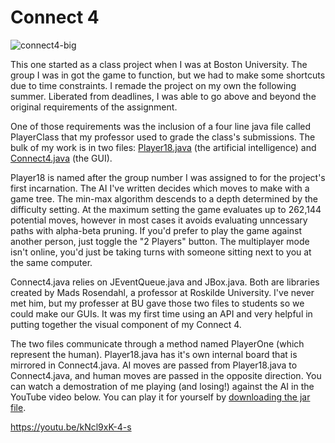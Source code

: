 # Connect 4
![connect4-big](https://github.com/mkennedm/Connect4/assets/8769212/94bb5cd3-dffb-4ff5-9a95-e09416112199)

This one started as a class project when I was at Boston University. The group I was in got the game to function, but we had to make some shortcuts due to time constraints. I remade the project on my own the following summer. Liberated from deadlines, I was able to go above and beyond the original requirements of the assignment.

One of those requirements was the inclusion of a four line java file called PlayerClass that my professor used to grade the class's submissions. The bulk of my work is in two files: [Player18.java](https://github.com/mkennedm/Connect4/blob/master/src/connect4/ai/Player18.java) (the artificial intelligence) and [Connect4.java](https://github.com/mkennedm/Connect4/blob/master/src/connect4/Connect4.java) (the GUI).

Player18 is named after the group number I was assigned to for the project's first incarnation. The AI I've written decides which moves to make with a game tree. The min-max algorithm descends to a depth determined by the difficulty setting. At the maximum setting the game evaluates up to 262,144 potential moves, however in most cases it avoids evaluating unncessary paths with alpha-beta pruning. If you'd prefer to play the game against another person, just toggle the "2 Players" button. The multiplayer mode isn't online, you'd just be taking turns with someone sitting next to you at the same computer.

Connect4.java relies on JEventQueue.java and JBox.java. Both are libraries created by Mads Rosendahl, a professor at Roskilde University. I've never met him, but my professer at BU gave those two files to students so we could make our GUIs. It was my first time using an API and very helpful in putting together the visual component of my Connect 4.

The two files communicate through a method named PlayerOne (which represent the human). Player18.java has it's own internal board that is mirrored in Connect4.java. AI moves are passed from Player18.java to Connect4.java, and human moves are passed in the opposite direction. You can watch a demostration of me playing (and losing!) against the AI in the YouTube video below. You can play it for yourself by [downloading the jar file](https://github.com/mkennedm/Connect4/blob/master/Connect4NetBeans.jar).

https://youtu.be/kNcl9xK-4-s
